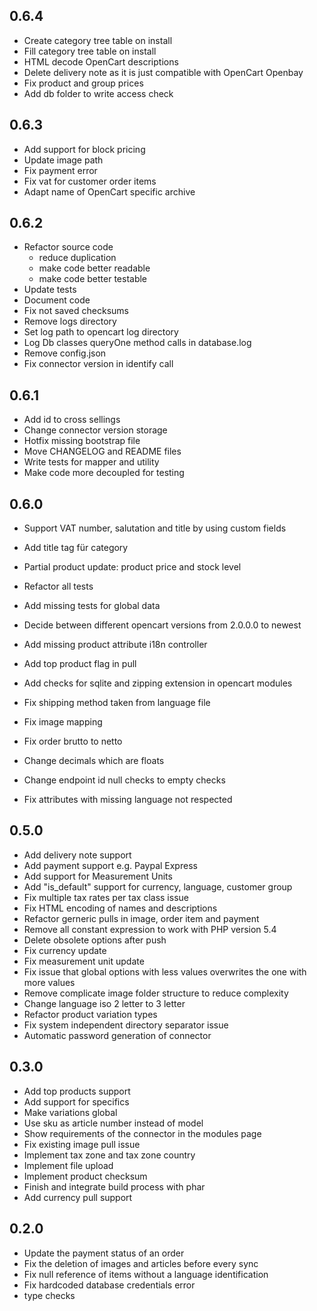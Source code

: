 0.6.4
------
- Create category tree table on install
- Fill category tree table on install
- HTML decode OpenCart descriptions
- Delete delivery note as it is just compatible with OpenCart Openbay
- Fix product and group prices
- Add db folder to write access check

0.6.3
------
- Add support for block pricing
- Update image path
- Fix payment error
- Fix vat for customer order items
- Adapt name of OpenCart specific archive

0.6.2
------
- Refactor source code 
    - reduce duplication
    - make code better readable
    - make code better testable
- Update tests
- Document code
- Fix not saved checksums
- Remove logs directory
- Set log path to opencart log directory
- Log Db classes queryOne method calls in database.log
- Remove config.json
- Fix connector version in identify call

0.6.1
------
- Add id to cross sellings
- Change connector version storage
- Hotfix missing bootstrap file
- Move CHANGELOG and README files
- Write tests for mapper and utility
- Make code more decoupled for testing

0.6.0
------
- Support VAT number, salutation and title by using custom fields
- Add title tag für category
- Partial product update: product price and stock level
- Refactor all tests
- Add missing tests for global data
- Decide between different opencart versions from 2.0.0.0 to newest
- Add missing product attribute i18n controller
- Add top product flag in pull
- Add checks for sqlite and zipping extension in opencart modules

- Fix shipping method taken from language file
- Fix image mapping
- Fix order brutto to netto
- Change decimals which are floats
- Change endpoint id null checks to empty checks
- Fix attributes with missing language not respected

0.5.0
------
- Add delivery note support
- Add payment support e.g. Paypal Express
- Add support for Measurement Units
- Add "is_default" support for currency, language, customer group
- Fix multiple tax rates per tax class issue
- Fix HTML encoding of names and descriptions
- Refactor gerneric pulls in image, order item and payment
- Remove all constant expression to work with PHP version 5.4
- Delete obsolete options after push
- Fix currency update
- Fix measurement unit update
- Fix issue that global options with less values overwrites the one with more values
- Remove complicate image folder structure to reduce complexity
- Change language iso 2 letter to 3 letter
- Refactor product variation types
- Fix system independent directory separator issue
- Automatic password generation of connector

0.3.0
------
- Add top products support
- Add support for specifics
- Make variations global
- Use sku as article number instead of model
- Show requirements of the connector in the modules page
- Fix existing image pull issue
- Implement tax zone and tax zone country
- Implement file upload
- Implement product checksum
- Finish and integrate build process with phar
- Add currency pull support

0.2.0
------
- Update the payment status of an order
- Fix the deletion of images and articles before every sync
- Fix null reference of items without a language identification
- Fix hardcoded database credentials error
- type checks
